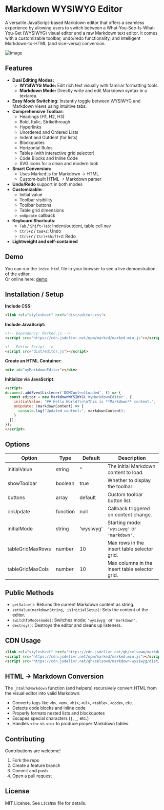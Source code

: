 
# Markdown WYSIWYG Editor

A versatile JavaScript-based Markdown editor that offers a seamless experience by allowing users to switch between a What-You-See-Is-What-You-Get (WYSIWYG) visual editor and a raw Markdown text editor. It comes with a customizable toolbar, undo/redo functionality, and intelligent Markdown-to-HTML (and vice-versa) conversion.

![image](https://github.com/user-attachments/assets/26d74f49-9094-4336-a951-71919388145d)

## Features

- **Dual Editing Modes:**
  - **WYSIWYG Mode:** Edit rich text visually with familiar formatting tools.
  - **Markdown Mode:** Directly write and edit Markdown syntax in a textarea.
- **Easy Mode Switching:** Instantly toggle between WYSIWYG and Markdown views using intuitive tabs.
- **Comprehensive Toolbar:**
  - Headings (H1, H2, H3)
  - Bold, Italic, Strikethrough
  - Hyperlinks
  - Unordered and Ordered Lists
  - Indent and Outdent (for lists)
  - Blockquotes
  - Horizontal Rules
  - Tables (with interactive grid selector)
  - Code Blocks and Inline Code
  - SVG icons for a clean and modern look
- **Smart Conversion:**
  - Uses Marked.js for Markdown → HTML
  - Custom-built HTML → Markdown parser
- **Undo/Redo** support in both modes
- **Customizable:**
  - Initial value
  - Toolbar visibility
  - Toolbar buttons
  - Table grid dimensions
  - `onUpdate` callback
- **Keyboard Shortcuts:**
  - `Tab` / `Shift+Tab`: Indent/outdent, table cell nav
  - `Ctrl+Z` / `Cmd+Z`: Undo
  - `Ctrl+Y` / `Ctrl+Shift+Z`: Redo
- **Lightweight and self-contained**

## Demo

You can run the `index.html` file in your browser to see a live demonstration of the editor.  
Or online here: [demo](https://celsowm.github.io/markdown-wysiwyg/)

## Installation / Setup

**Include CSS:**

```html
<link rel="stylesheet" href="dist/editor.css">
```

**Include JavaScript:**

```html
<!-- Dependency: Marked.js -->
<script src="https://cdn.jsdelivr.net/npm/marked/marked.min.js"></script>

<!-- Editor Script -->
<script src="dist/editor.js"></script>
```

**Create an HTML Container:**

```html
<div id="myMarkdownEditor"></div>
```

**Initialize via JavaScript:**

```html
<script>
document.addEventListener('DOMContentLoaded', () => {
  const editor = new MarkdownWYSIWYG('myMarkdownEditor', {
    initialValue: "## Hello World!\n\nThis is **Markdown** content.",
    onUpdate: (markdownContent) => {
      console.log("Updated content:", markdownContent);
    }
  });
});
</script>
```

## Options

| Option             | Type     | Default | Description                              |
|--------------------|----------|---------|------------------------------------------|
| initialValue       | string   | ''      | The initial Markdown content to load.    |
| showToolbar        | boolean  | true    | Whether to display the toolbar.          |
| buttons            | array    | default | Custom toolbar button list.              |
| onUpdate           | function | null    | Callback triggered on content change.    |
| initialMode        | string   | 'wysiwyg' | Starting mode: `'wysiwyg'` or `'markdown'`. |
| tableGridMaxRows   | number   | 10      | Max rows in the insert table selector grid. |
| tableGridMaxCols   | number   | 10      | Max columns in the insert table selector grid. |

## Public Methods

- `getValue()`: Returns the current Markdown content as string.
- `setValue(markdownString, isInitialSetup)`: Sets the content of the editor.
- `switchToMode(mode)`: Switches mode: `'wysiwyg'` or `'markdown'`.
- `destroy()`: Destroys the editor and cleans up listeners.

## CDN Usage

```html
<link rel="stylesheet" href="https://cdn.jsdelivr.net/gh/celsowm/markdown-wysiwyg/dist/editor.css" />
<script src="https://cdn.jsdelivr.net/npm/marked/marked.min.js"></script>
<script src="https://cdn.jsdelivr.net/gh/celsowm/markdown-wysiwyg/dist/editor.js"></script>
```

## HTML → Markdown Conversion

The `_htmlToMarkdown` function (and helpers) recursively convert HTML from the visual editor into valid Markdown:

- Converts tags like `<b>`, `<em>`, `<h1>`, `<ul>`, `<table>`, `<code>`, etc.
- Detects code blocks and inline code
- Properly formats nested lists and blockquotes
- Escapes special characters (`|`, `_`, etc.)
- Handles `<th>` vs `<td>` to produce proper Markdown tables

## Contributing

Contributions are welcome!

1. Fork the repo  
2. Create a feature branch  
3. Commit and push  
4. Open a pull request

## License

MIT License. See `LICENSE` file for details.
